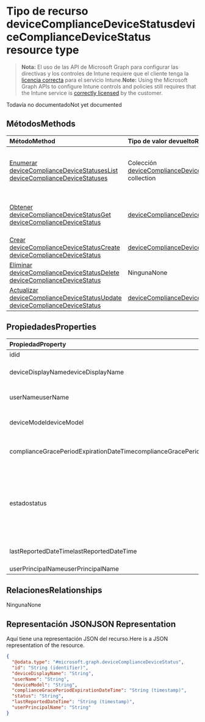 # <a name="devicecompliancedevicestatus-resource-type"></a><span data-ttu-id="2452c-101">Tipo de recurso deviceComplianceDeviceStatus</span><span class="sxs-lookup"><span data-stu-id="2452c-101">deviceComplianceDeviceStatus resource type</span></span>

> <span data-ttu-id="2452c-102">**Nota:** El uso de las API de Microsoft Graph para configurar las directivas y los controles de Intune requiere que el cliente tenga la [licencia correcta](https://go.microsoft.com/fwlink/?linkid=839381) para el servicio Intune.</span><span class="sxs-lookup"><span data-stu-id="2452c-102">**Note:** Using the Microsoft Graph APIs to configure Intune controls and policies still requires that the Intune service is [correctly licensed](https://go.microsoft.com/fwlink/?linkid=839381) by the customer.</span></span>

<span data-ttu-id="2452c-103">Todavía no documentado</span><span class="sxs-lookup"><span data-stu-id="2452c-103">Not yet documented</span></span>
## <a name="methods"></a><span data-ttu-id="2452c-104">Métodos</span><span class="sxs-lookup"><span data-stu-id="2452c-104">Methods</span></span>
|<span data-ttu-id="2452c-105">Método</span><span class="sxs-lookup"><span data-stu-id="2452c-105">Method</span></span>|<span data-ttu-id="2452c-106">Tipo de valor devuelto</span><span class="sxs-lookup"><span data-stu-id="2452c-106">Return Type</span></span>|<span data-ttu-id="2452c-107">Descripción</span><span class="sxs-lookup"><span data-stu-id="2452c-107">Description</span></span>|
|:---|:---|:---|
|[<span data-ttu-id="2452c-108">Enumerar deviceComplianceDeviceStatuses</span><span class="sxs-lookup"><span data-stu-id="2452c-108">List deviceComplianceDeviceStatuses</span></span>](../api/intune_deviceconfig_devicecompliancedevicestatus_list.md)|<span data-ttu-id="2452c-109">Colección [deviceComplianceDeviceStatus](../resources/intune_deviceconfig_devicecompliancedevicestatus.md)</span><span class="sxs-lookup"><span data-stu-id="2452c-109">[deviceComplianceDeviceStatus](../resources/intune_deviceconfig_devicecompliancedevicestatus.md) collection</span></span>|<span data-ttu-id="2452c-110">Enumere las propiedades y las relaciones de los objetos [deviceComplianceDeviceStatus](../resources/intune_deviceconfig_devicecompliancedevicestatus.md).</span><span class="sxs-lookup"><span data-stu-id="2452c-110">List properties and relationships of the [deviceComplianceDeviceStatus](../resources/intune_deviceconfig_devicecompliancedevicestatus.md) objects.</span></span>|
|[<span data-ttu-id="2452c-111">Obtener deviceComplianceDeviceStatus</span><span class="sxs-lookup"><span data-stu-id="2452c-111">Get deviceComplianceDeviceStatus</span></span>](../api/intune_deviceconfig_devicecompliancedevicestatus_get.md)|[<span data-ttu-id="2452c-112">deviceComplianceDeviceStatus</span><span class="sxs-lookup"><span data-stu-id="2452c-112">deviceComplianceDeviceStatus</span></span>](../resources/intune_deviceconfig_devicecompliancedevicestatus.md)|<span data-ttu-id="2452c-113">Lea las propiedades y las relaciones del objeto [deviceComplianceDeviceStatus](../resources/intune_deviceconfig_devicecompliancedevicestatus.md).</span><span class="sxs-lookup"><span data-stu-id="2452c-113">Read properties and relationships of [plannerTaskDetails](../resources/intune_deviceconfig_devicecompliancedevicestatus.md) object.</span></span>|
|[<span data-ttu-id="2452c-114">Crear deviceComplianceDeviceStatus</span><span class="sxs-lookup"><span data-stu-id="2452c-114">Create deviceComplianceDeviceStatus</span></span>](../api/intune_deviceconfig_devicecompliancedevicestatus_create.md)|[<span data-ttu-id="2452c-115">deviceComplianceDeviceStatus</span><span class="sxs-lookup"><span data-stu-id="2452c-115">deviceComplianceDeviceStatus</span></span>](../resources/intune_deviceconfig_devicecompliancedevicestatus.md)|<span data-ttu-id="2452c-116">Cree un objeto [deviceComplianceDeviceStatus](../resources/intune_deviceconfig_devicecompliancedevicestatus.md).</span><span class="sxs-lookup"><span data-stu-id="2452c-116">Create a new [plannerBucket](../resources/intune_deviceconfig_devicecompliancedevicestatus.md) object.</span></span>|
|[<span data-ttu-id="2452c-117">Eliminar deviceComplianceDeviceStatus</span><span class="sxs-lookup"><span data-stu-id="2452c-117">Delete deviceComplianceDeviceStatus</span></span>](../api/intune_deviceconfig_devicecompliancedevicestatus_delete.md)|<span data-ttu-id="2452c-118">Ninguna</span><span class="sxs-lookup"><span data-stu-id="2452c-118">None</span></span>|<span data-ttu-id="2452c-119">Elimina un [deviceComplianceDeviceStatus](../resources/intune_deviceconfig_devicecompliancedevicestatus.md).</span><span class="sxs-lookup"><span data-stu-id="2452c-119">Deletes a [deviceComplianceDeviceStatus](../resources/intune_deviceconfig_devicecompliancedevicestatus.md).</span></span>|
|[<span data-ttu-id="2452c-120">Actualizar deviceComplianceDeviceStatus</span><span class="sxs-lookup"><span data-stu-id="2452c-120">Update deviceComplianceDeviceStatus</span></span>](../api/intune_deviceconfig_devicecompliancedevicestatus_update.md)|[<span data-ttu-id="2452c-121">deviceComplianceDeviceStatus</span><span class="sxs-lookup"><span data-stu-id="2452c-121">deviceComplianceDeviceStatus</span></span>](../resources/intune_deviceconfig_devicecompliancedevicestatus.md)|<span data-ttu-id="2452c-122">Actualice las propiedades de un objeto [deviceComplianceDeviceStatus](../resources/intune_deviceconfig_devicecompliancedevicestatus.md).</span><span class="sxs-lookup"><span data-stu-id="2452c-122">Update the properties of a [calendar](../resources/intune_deviceconfig_devicecompliancedevicestatus.md) object.</span></span>|

## <a name="properties"></a><span data-ttu-id="2452c-123">Propiedades</span><span class="sxs-lookup"><span data-stu-id="2452c-123">Properties</span></span>
|<span data-ttu-id="2452c-124">Propiedad</span><span class="sxs-lookup"><span data-stu-id="2452c-124">Property</span></span>|<span data-ttu-id="2452c-125">Tipo</span><span class="sxs-lookup"><span data-stu-id="2452c-125">Type</span></span>|<span data-ttu-id="2452c-126">Descripción</span><span class="sxs-lookup"><span data-stu-id="2452c-126">Description</span></span>|
|:---|:---|:---|
|<span data-ttu-id="2452c-127">id</span><span class="sxs-lookup"><span data-stu-id="2452c-127">id</span></span>|<span data-ttu-id="2452c-128">cadena</span><span class="sxs-lookup"><span data-stu-id="2452c-128">String</span></span>|<span data-ttu-id="2452c-129">Clave de la entidad.</span><span class="sxs-lookup"><span data-stu-id="2452c-129">Key of the setting.</span></span>|
|<span data-ttu-id="2452c-130">deviceDisplayName</span><span class="sxs-lookup"><span data-stu-id="2452c-130">deviceDisplayName</span></span>|<span data-ttu-id="2452c-131">cadena</span><span class="sxs-lookup"><span data-stu-id="2452c-131">String</span></span>|<span data-ttu-id="2452c-132">Nombre de dispositivo de DevicePolicyStatus.</span><span class="sxs-lookup"><span data-stu-id="2452c-132">Device name of the DevicePolicyStatus.</span></span>|
|<span data-ttu-id="2452c-133">userName</span><span class="sxs-lookup"><span data-stu-id="2452c-133">userName</span></span>|<span data-ttu-id="2452c-134">cadena</span><span class="sxs-lookup"><span data-stu-id="2452c-134">String</span></span>|<span data-ttu-id="2452c-135">El nombre de usuario que se está notificando</span><span class="sxs-lookup"><span data-stu-id="2452c-135">The User Name that is being reported</span></span>|
|<span data-ttu-id="2452c-136">deviceModel</span><span class="sxs-lookup"><span data-stu-id="2452c-136">deviceModel</span></span>|<span data-ttu-id="2452c-137">cadena</span><span class="sxs-lookup"><span data-stu-id="2452c-137">String</span></span>|<span data-ttu-id="2452c-138">El modelo de dispositivo que se está notificando</span><span class="sxs-lookup"><span data-stu-id="2452c-138">The device model that is being reported</span></span>|
|<span data-ttu-id="2452c-139">complianceGracePeriodExpirationDateTime</span><span class="sxs-lookup"><span data-stu-id="2452c-139">complianceGracePeriodExpirationDateTime</span></span>|<span data-ttu-id="2452c-140">DateTimeOffset</span><span class="sxs-lookup"><span data-stu-id="2452c-140">DateTimeOffset</span></span>|<span data-ttu-id="2452c-141">La fecha y hora en que expira el período de gracia de cumplimiento del dispositivo</span><span class="sxs-lookup"><span data-stu-id="2452c-141">The DateTime when device compliance grace period expires</span></span>|
|<span data-ttu-id="2452c-142">estado</span><span class="sxs-lookup"><span data-stu-id="2452c-142">status</span></span>|<span data-ttu-id="2452c-143">cadena</span><span class="sxs-lookup"><span data-stu-id="2452c-143">String</span></span>|<span data-ttu-id="2452c-144">Estado de cumplimiento del informe de directiva.</span><span class="sxs-lookup"><span data-stu-id="2452c-144">Compliance status of the policy report.</span></span> <span data-ttu-id="2452c-145">Los valores posibles son: `unknown`, `notApplicable`, `compliant`, `remediated`, `nonCompliant`, `error` y `conflict`.</span><span class="sxs-lookup"><span data-stu-id="2452c-145">Possible values are: `unknown`, `notApplicable`, `compliant`, `remediated`, `nonCompliant`, `error`, `conflict`.</span></span>|
|<span data-ttu-id="2452c-146">lastReportedDateTime</span><span class="sxs-lookup"><span data-stu-id="2452c-146">lastReportedDateTime</span></span>|<span data-ttu-id="2452c-147">DateTimeOffset</span><span class="sxs-lookup"><span data-stu-id="2452c-147">DateTimeOffset</span></span>|<span data-ttu-id="2452c-148">Fecha y hora de la última modificación del informe de directiva.</span><span class="sxs-lookup"><span data-stu-id="2452c-148">Last modified date time of the policy report.</span></span>|
|<span data-ttu-id="2452c-149">userPrincipalName</span><span class="sxs-lookup"><span data-stu-id="2452c-149">userPrincipalName</span></span>|<span data-ttu-id="2452c-150">cadena</span><span class="sxs-lookup"><span data-stu-id="2452c-150">String</span></span>|<span data-ttu-id="2452c-151">UserPrincipalName.</span><span class="sxs-lookup"><span data-stu-id="2452c-151">userPrincipalName</span></span>|

## <a name="relationships"></a><span data-ttu-id="2452c-152">Relaciones</span><span class="sxs-lookup"><span data-stu-id="2452c-152">Relationships</span></span>
<span data-ttu-id="2452c-153">Ninguna</span><span class="sxs-lookup"><span data-stu-id="2452c-153">None</span></span>
## <a name="json-representation"></a><span data-ttu-id="2452c-154">Representación JSON</span><span class="sxs-lookup"><span data-stu-id="2452c-154">JSON Representation</span></span>
<span data-ttu-id="2452c-155">Aquí tiene una representación JSON del recurso.</span><span class="sxs-lookup"><span data-stu-id="2452c-155">Here is a JSON representation of the resource.</span></span>
<!-- {
  "blockType": "resource",
  "keyProperty": "id",
  "@odata.type": "microsoft.graph.deviceComplianceDeviceStatus"
}
-->
``` json
{
  "@odata.type": "#microsoft.graph.deviceComplianceDeviceStatus",
  "id": "String (identifier)",
  "deviceDisplayName": "String",
  "userName": "String",
  "deviceModel": "String",
  "complianceGracePeriodExpirationDateTime": "String (timestamp)",
  "status": "String",
  "lastReportedDateTime": "String (timestamp)",
  "userPrincipalName": "String"
}
```



